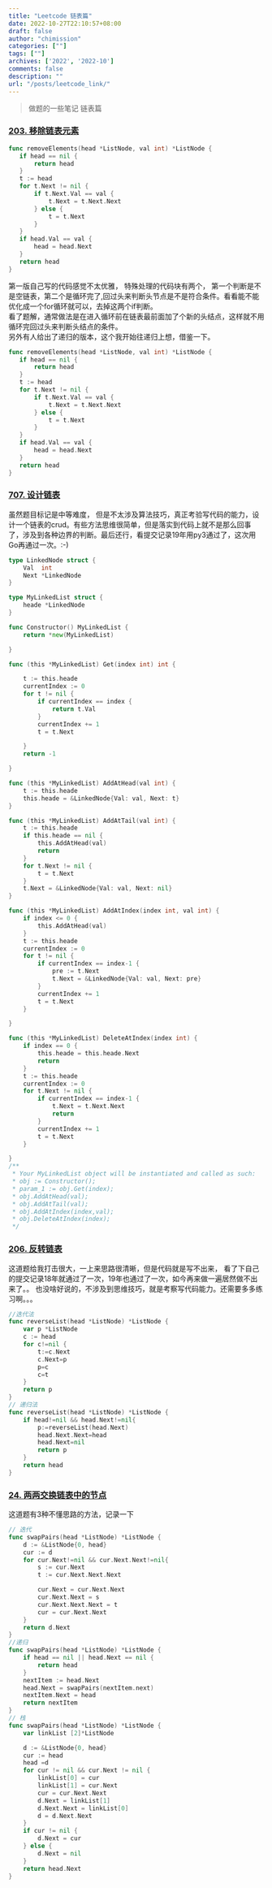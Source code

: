 ```yaml
---
title: "Leetcode 链表篇"
date: 2022-10-27T22:10:57+08:00
draft: false
author: "chimission"
categories: [""]
tags: [""]
archives: ['2022', '2022-10']
comments: false
description: ""
url: "/posts/leetcode_link/"
---
```

>做题的一些笔记 链表篇
 <!--more-->
 ### [203. 移除链表元素](https://leetcode.cn/problems/remove-linked-list-elements/)
 ```go
 func removeElements(head *ListNode, val int) *ListNode {
	if head == nil {
		return head
	}
	t := head
	for t.Next != nil {
		if t.Next.Val == val {
			t.Next = t.Next.Next
		} else {
			t = t.Next
		}
	}
    if head.Val == val {
		head = head.Next
	}
	return head
}
 ```
 第一版自己写的代码感觉不太优雅， 特殊处理的代码块有两个， 第一个判断是不是空链表，第二个是循环完了,回过头来判断头节点是不是符合条件。看看能不能优化成一个for循环就可以，去掉这两个if判断。  
 看了题解，通常做法是在进入循环前在链表最前面加了个新的头结点，这样就不用循环完回过头来判断头结点的条件。  
 另外有人给出了递归的版本，这个我开始往递归上想，借鉴一下。  
 ```go
 func removeElements(head *ListNode, val int) *ListNode {
	if head == nil {
		return head
	}
	t := head
	for t.Next != nil {
		if t.Next.Val == val {
			t.Next = t.Next.Next
		} else {
			t = t.Next
		}
	}
    if head.Val == val {
		head = head.Next
	}
	return head
}
 ```  

### [707. 设计链表](https://leetcode.cn/problems/design-linked-list/submissions/)  
虽然题目标记是中等难度， 但是不太涉及算法技巧，真正考验写代码的能力，设计一个链表的crud。有些方法思维很简单，但是落实到代码上就不是那么回事了，涉及到各种边界的判断。最后还行，看提交记录19年用py3通过了，这次用Go再通过一次。:-)  
```go
type LinkedNode struct {
	Val  int
	Next *LinkedNode
}

type MyLinkedList struct {
	heade *LinkedNode
}

func Constructor() MyLinkedList {
	return *new(MyLinkedList)

}

func (this *MyLinkedList) Get(index int) int {

	t := this.heade
	currentIndex := 0
	for t != nil {
		if currentIndex == index {
			return t.Val
		}
		currentIndex += 1
		t = t.Next

	}
	return -1

}

func (this *MyLinkedList) AddAtHead(val int) {
	t := this.heade
	this.heade = &LinkedNode{Val: val, Next: t}
}

func (this *MyLinkedList) AddAtTail(val int) {
	t := this.heade
    if this.heade == nil {
		this.AddAtHead(val)
		return
	}
	for t.Next != nil {
		t = t.Next
	}
	t.Next = &LinkedNode{Val: val, Next: nil}
}

func (this *MyLinkedList) AddAtIndex(index int, val int) {
	if index <= 0 {
		this.AddAtHead(val)
	}
	t := this.heade
	currentIndex := 0
	for t != nil {
		if currentIndex == index-1 {
			pre := t.Next
			t.Next = &LinkedNode{Val: val, Next: pre}
		}
		currentIndex += 1
		t = t.Next
	}

}

func (this *MyLinkedList) DeleteAtIndex(index int) {
	if index == 0 {
		this.heade = this.heade.Next
		return
	}
	t := this.heade
	currentIndex := 0
	for t.Next != nil {
		if currentIndex == index-1 {
			t.Next = t.Next.Next
			return
		}
		currentIndex += 1
		t = t.Next
	}

}
/**
 * Your MyLinkedList object will be instantiated and called as such:
 * obj := Constructor();
 * param_1 := obj.Get(index);
 * obj.AddAtHead(val);
 * obj.AddAtTail(val);
 * obj.AddAtIndex(index,val);
 * obj.DeleteAtIndex(index);
 */
```

### [206. 反转链表](https://leetcode.cn/problems/reverse-linked-list/)
这道题给我打击很大，一上来思路很清晰，但是代码就是写不出来， 看了下自己的提交记录18年就通过了一次，19年也通过了一次，如今再来做一遍居然做不出来了。。
也没啥好说的，不涉及到思维技巧，就是考察写代码能力。还需要多多练习啊。。。
```go
//迭代法
func reverseList(head *ListNode) *ListNode {
    var p *ListNode
    c := head
    for c!=nil {
        t:=c.Next
        c.Next=p
        p=c
        c=t
    }
    return p
}
// 递归法
func reverseList(head *ListNode) *ListNode {
    if head!=nil && head.Next!=nil{
		p:=reverseList(head.Next)
		head.Next.Next=head
		head.Next=nil
		return p
	}
	return head
}
```  

### [24. 两两交换链表中的节点](https://leetcode.cn/problems/swap-nodes-in-pairs/)  
这道题有3种不懂思路的方法，记录一下
```go
// 迭代
func swapPairs(head *ListNode) *ListNode {
    d := &ListNode{0, head}
    cur := d
    for cur.Next!=nil && cur.Next.Next!=nil{
        s := cur.Next
        t := cur.Next.Next.Next

        cur.Next = cur.Next.Next
        cur.Next.Next = s
        cur.Next.Next.Next = t
        cur = cur.Next.Next
    }
    return d.Next
}
//递归
func swapPairs(head *ListNode) *ListNode {
    if head == nil || head.Next == nil {
		return head
	}
    nextItem := head.Next
	head.Next = swapPairs(nextItem.next)
	nextItem.Next = head
	return nextItem
}
// 栈
func swapPairs(head *ListNode) *ListNode {
    var linkList [2]*ListNode

    d := &ListNode{0, head}
	cur := head
    head =d
    for cur != nil && cur.Next != nil {
        linkList[0] = cur
		linkList[1] = cur.Next
        cur = cur.Next.Next
        d.Next = linkList[1]
        d.Next.Next = linkList[0]
        d = d.Next.Next
    }
    if cur != nil {
		d.Next = cur
	} else {
		d.Next = nil
	}
    return head.Next
}
```